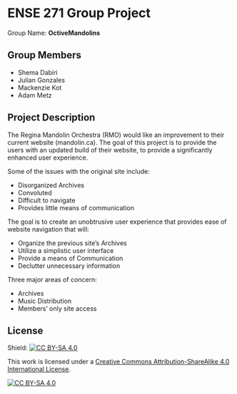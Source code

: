 # ENSE 271 Group Project

 Group Name: **OctiveMandolins**

## Group Members

- Shema Dabiri
- Julian Gonzales
- Mackenzie Kot
- Adam Metz

## Project Description

The Regina Mandolin Orchestra (RMO) would like an improvement to their current website (mandolin.ca). The goal of this project is to provide the users with an updated build of their website, to provide a significantly enhanced user experience.

Some of the issues with the original site include: 
- Disorganized Archives 
- Convoluted 
- Difficult to navigate 
- Provides little means of communication 
  
The goal is to create an unobtrusive user experience that provides ease of website navigation that will: 
- Organize the previous site’s Archives 
- Utilize a simplistic user interface 
- Provide a means of Communication 
- Declutter unnecessary information 
  
Three major areas of concern: 
- Archives 
- Music Distribution 
- Members’ only site access 

## License

Shield: [![CC BY-SA 4.0][cc-by-sa-shield]][cc-by-sa]

This work is licensed under a
[Creative Commons Attribution-ShareAlike 4.0 International License][cc-by-sa].

[![CC BY-SA 4.0][cc-by-sa-image]][cc-by-sa]

[cc-by-sa]: http://creativecommons.org/licenses/by-sa/4.0/
[cc-by-sa-image]: https://licensebuttons.net/l/by-sa/4.0/88x31.png
[cc-by-sa-shield]: https://img.shields.io/badge/License-CC%20BY--SA%204.0-lightgrey.svg